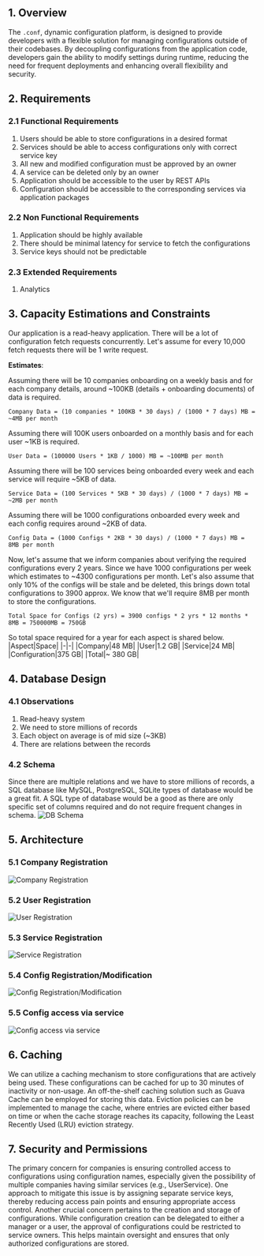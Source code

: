 ## 1. Overview
The `.conf`, dynamic configuration platform, is designed to provide developers with a flexible solution for managing configurations outside of their codebases. By decoupling configurations from the application code, developers gain the ability to modify settings during runtime, reducing the need for frequent deployments and enhancing overall flexibility and security.
## 2. Requirements
### 2.1 Functional Requirements
1. Users should be able to store configurations in a desired format
1. Services should be able to access configurations only with correct service key
1. All new and modified configuration must be approved by an owner
1. A service can be deleted only by an owner
1. Application should be accessible to the user by REST APIs
1. Configuration should be accessible to the corresponding services via application packages
### 2.2 Non Functional Requirements
1. Application should be highly available
1. There should be minimal latency for service to fetch the configurations
1. Service keys should not be predictable
### 2.3 Extended Requirements
1. Analytics
## 3. Capacity Estimations and Constraints
Our application is a read-heavy application. There will be a lot of configuration fetch requests concurrently. Let's assume for every 10,000 fetch requests there will be 1 write request.

**Estimates**: 

Assuming there will be 10 companies onboarding on a weekly basis and for each company details, around ~100KB (details + onboarding documents) of data is required.
```
Company Data = (10 companies * 100KB * 30 days) / (1000 * 7 days) MB = ~4MB per month
```
Assuming there will 100K users onboarded on a monthly basis and for each user ~1KB is required.
```
User Data = (100000 Users * 1KB / 1000) MB = ~100MB per month
```
Assuming there will be 100 services being onboarded every week and each service will require ~5KB of data.
```
Service Data = (100 Services * 5KB * 30 days) / (1000 * 7 days) MB = ~2MB per month
```
Assuming there will be 1000 configurations onboarded every week and each config requires around ~2KB of data.
```
Config Data = (1000 Configs * 2KB * 30 days) / (1000 * 7 days) MB = 8MB per month
```
Now, let's assume that we inform companies about verifying the required configurations every 2 years. Since we have 1000 configurations per week which estimates to  ~4300 configurations per month. Let's also assume that only 10% of the configs will be stale and be deleted, this brings down total configurations to 3900 approx. We know that we'll require 8MB per month to store the configurations.
```
Total Space for Configs (2 yrs) = 3900 configs * 2 yrs * 12 months * 8MB = 750000MB = 750GB
```

So total space required for a year for each aspect is shared below.
|Aspect|Space|
|-|-|
|Company|48 MB|
|User|1.2 GB|
|Service|24 MB|
|Configuration|375 GB|
|Total|~ 380 GB|
## 4. Database Design
### 4.1 Observations
1. Read-heavy system
1. We need to store millions of records
1. Each object on average is of mid size (~3KB)
1. There are relations between the records
### 4.2 Schema
Since there are multiple relations and we have to store millions of records, a SQL database like MySQL, PostgreSQL, SQLite types of database would be a great fit. A SQL type of database would be a good as there are only specific set of columns required and do not require frequent changes in schema.
![DB Schema](https://github.com/gagan-gv/dot-conf/assets/60386381/33ef01ac-6862-47e8-a54c-4e656400ddc2)

## 5. Architecture
### 5.1 Company Registration
![Company Registration](https://github.com/gagan-gv/dot-conf/assets/60386381/90216d72-0269-4f3e-b2d6-b4256f392a8c)
### 5.2 User Registration
![User Registration](https://github.com/gagan-gv/dot-conf/assets/60386381/cce546a9-533b-4e2b-89a7-890aa57680a5)
### 5.3 Service Registration
![Service Registration](https://github.com/gagan-gv/dot-conf/assets/60386381/8c1e4831-6a55-4ce5-8e55-e0bf8bd8ff98)
### 5.4 Config Registration/Modification
![Config Registration/Modification](https://github.com/gagan-gv/dot-conf/assets/60386381/4b82e440-6710-4192-aa7a-c53d00078d5c)
### 5.5 Config access via service
![Config access via service](https://github.com/gagan-gv/dot-conf/assets/60386381/103040a4-d296-4068-9ccd-6cc121f5f12e)
## 6. Caching
We can utilize a caching mechanism to store configurations that are actively being used. These configurations can be cached for up to 30 minutes of inactivity or non-usage. An off-the-shelf caching solution such as Guava Cache can be employed for storing this data. Eviction policies can be implemented to manage the cache, where entries are evicted either based on time or when the cache storage reaches its capacity, following the Least Recently Used (LRU) eviction strategy.
## 7. Security and Permissions
The primary concern for companies is ensuring controlled access to configurations using configuration names, especially given the possibility of multiple companies having similar services (e.g., UserService). One approach to mitigate this issue is by assigning separate service keys, thereby reducing access pain points and ensuring appropriate access control.
Another crucial concern pertains to the creation and storage of configurations. While configuration creation can be delegated to either a manager or a user, the approval of configurations could be restricted to service owners. This helps maintain oversight and ensures that only authorized configurations are stored.
